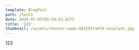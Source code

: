 ```yaml
---
template: BlogPost
path: /test2
date: 2020-07-05T05:59:53.627Z
title: '123'
thumbnail: /assets/chester-wade-0AlE0lFaKF8-unsplash.jpg
---
```

123
